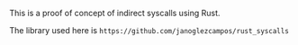 This is a proof of concept of indirect syscalls using Rust.

The library used here is `https://github.com/janoglezcampos/rust_syscalls`
